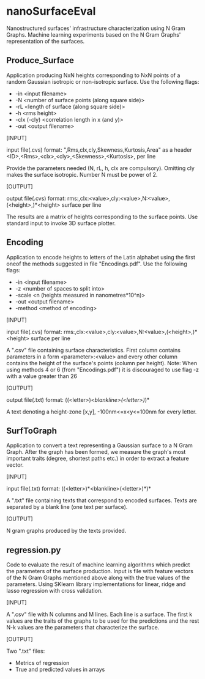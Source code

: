 # nanoSurfaceEval
Nanostructured surfaces' infrastructure characterization using N Gram Graphs. Machine learning experiments based on the N Gram Graphs' representation of the surfaces.

## Produce_Surface

Application producing NxN heights corresponding to NxN points of a random Gaussian isotropic or non-isotropic surface. 
Use the following flags:

* -in \<input filename>
* -N \<number of surface points (along square side)>
* -rL \<length of surface (along square side)>
* -h \<rms height>
* -clx (-cly)  \<correlation length in x (and y)>
* -out \<output filename>

[INPUT]

input file(.cvs) format: \",Rms,clx,cly,Skewness,Kurtosis,Area" as a header 
                         \<ID>,\<Rms>,\<clx>,\<cly>,\<Skewness>,\<Kurtosis>,<Area> per line

Provide the parameters needed (N, rL, h, clx are compulsory).
Omitting cly makes the surface isotropic.
Number N must be power of 2.

[OUTPUT]

output file(.cvs) format: rms:<value>,clx:\<value>,cly:\<value>,N:\<value>,(\<height>,)*\<height> surface per line

The results are a matrix of heights corresponding to the surface points.
Use standard input to invoke 3D surface plotter.

## Encoding

Application to encode heights to letters of the Latin alphabet using the first oneof the methods suggested in file "Encodings.pdf".
Use the following flags:

* -in \<input filename>
* -z \<number of spaces to split into>
* -scale \<n (heights measured in nanometres*10^n)>
* -out \<output filename>
* -method \<method of encoding>

[INPUT]

input file(.cvs) format: rms:<value>,clx:\<value>,cly:\<value>,N:\<value>,(\<height>,)*\<height> surface per line

A ".csv" file containing surface characteristics. First column contains parameters in a form \<parameter>:\<value> and every other column contains the height of the surface's points (column per height).
Note: When using methods 4 or 6 (from \"Encodings.pdf\") it is discouraged to use flag -z with a value greater than 26

[OUTPUT]

output file(.txt) format: ((\<letter>)*\<blankline>(\<letter>)*)*

A text denoting a height-zone [x,y], -100nm<=x<y<=100nm for every letter.

## SurfToGraph

Application to convert a text representing a Gaussian surface to a N Gram Graph. After the graph has been formed, we measure the graph's most important traits (degree, shortest paths etc.) in order to extract a feature vector.

[INPUT]

input file(.txt) format: ((\<letter>)\*\<blankline>(\<letter>)\*)*

A ".txt" file containing texts that correspond to encoded surfaces. Texts are separated by a blank line (one text per surface).

[OUTPUT]

N gram graphs produced by the texts provided.

## regression.py

Code to evaluate the result of machine learning algorithms which predict the parameters of the surface production. Input is file with feature vectors of the N Gram Graphs mentioned above along with the true values of the parameters. Using SKlearn library implementations for linear, ridge and lasso regression with cross validation.

[INPUT]

A ".csv" file with N columns and M lines. Each line is a surface. The first k values are the traits of the graphs to be used for the predictions and the rest N-k values are the parameters that characterize the surface.

[OUTPUT]

Two ".txt" files:
- Metrics of regression
- True and predicted values in arrays
